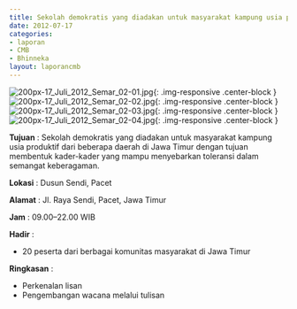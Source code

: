 ```yaml
---
title: Sekolah demokratis yang diadakan untuk masyarakat kampung usia produktif dari beberapa daerah di Jawa Timur dengan tujuan membentuk kader-kader yang mampu menyebarkan toleransi dalam semangat keberagaman.
date: 2012-07-17
categories:
- laporan
- CMB
- Bhinneka
layout: laporancmb
---
```


![200px-17_Juli_2012_Semar_02-01.jpg](/uploads/200px-17_Juli_2012_Semar_02-01.jpg){: .img-responsive .center-block }
![200px-17_Juli_2012_Semar_02-02.jpg](/uploads/200px-17_Juli_2012_Semar_02-02.jpg){: .img-responsive .center-block }
![200px-17_Juli_2012_Semar_02-03.jpg](/uploads/200px-17_Juli_2012_Semar_02-03.jpg){: .img-responsive .center-block }
![200px-17_Juli_2012_Semar_02-04.jpg](/uploads/200px-17_Juli_2012_Semar_02-04.jpg){: .img-responsive .center-block }

	
**Tujuan** :	Sekolah demokratis yang diadakan untuk masyarakat kampung usia produktif dari beberapa daerah di Jawa Timur dengan tujuan membentuk kader-kader yang mampu menyebarkan toleransi dalam semangat keberagaman.
	
**Lokasi** :	Dusun Sendi, Pacet
	
**Alamat** : 	Jl. Raya Sendi, Pacet, Jawa Timur
	
**Jam** :	09.00–22.00 WIB
	
**Hadir** :	
*	20 peserta dari berbagai komunitas masyarakat di Jawa Timur

**Ringkasan** :	
*	Perkenalan lisan
*	Pengembangan wacana melalui tulisan
